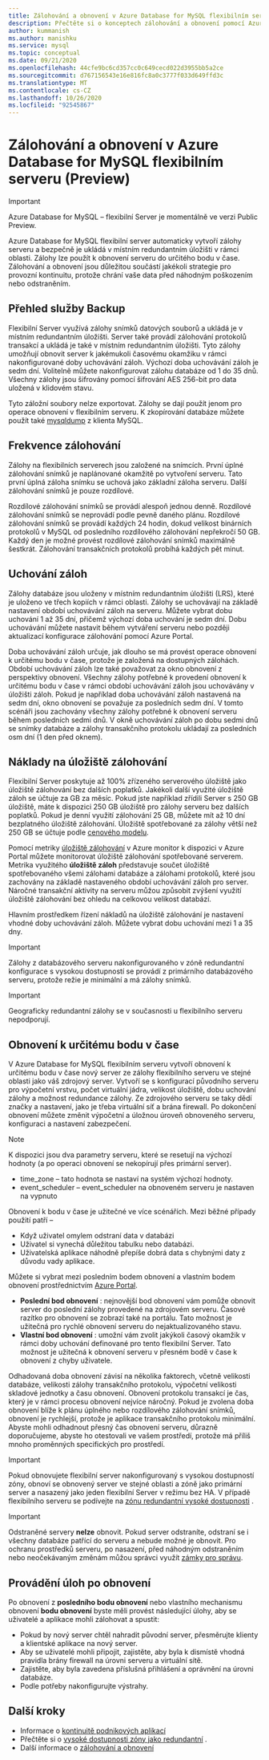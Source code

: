 ```yaml
---
title: Zálohování a obnovení v Azure Database for MySQL flexibilním serveru
description: Přečtěte si o konceptech zálohování a obnovení pomocí Azure Database for MySQL flexibilního serveru.
author: kummanish
ms.author: manishku
ms.service: mysql
ms.topic: conceptual
ms.date: 09/21/2020
ms.openlocfilehash: 44cfe9bc6cd357cc0c649cecd022d3955bb5a2ce
ms.sourcegitcommit: d767156543e16e816fc8a0c3777f033d649ffd3c
ms.translationtype: MT
ms.contentlocale: cs-CZ
ms.lasthandoff: 10/26/2020
ms.locfileid: "92545867"
---
```

# <a name="backup-and-restore-in-azure-database-for-mysql-flexible-server-preview"></a>Zálohování a obnovení v Azure Database for MySQL flexibilním serveru (Preview)

> [!IMPORTANT] 
> Azure Database for MySQL – flexibilní Server je momentálně ve verzi Public Preview.

Azure Database for MySQL flexibilní server automaticky vytvoří zálohy serveru a bezpečně je ukládá v místním redundantním úložišti v rámci oblasti. Zálohy lze použít k obnovení serveru do určitého bodu v čase. Zálohování a obnovení jsou důležitou součástí jakékoli strategie pro provozní kontinuitu, protože chrání vaše data před náhodným poškozením nebo odstraněním.

## <a name="backup-overview"></a>Přehled služby Backup

Flexibilní Server využívá zálohy snímků datových souborů a ukládá je v místním redundantním úložišti. Server také provádí zálohování protokolů transakcí a ukládá je také v místním redundantním úložišti. Tyto zálohy umožňují obnovit server k jakémukoli časovému okamžiku v rámci nakonfigurované doby uchovávání záloh. Výchozí doba uchovávání záloh je sedm dní. Volitelně můžete nakonfigurovat zálohu databáze od 1 do 35 dnů. Všechny zálohy jsou šifrovány pomocí šifrování AES 256-bit pro data uložená v klidovém stavu.

Tyto záložní soubory nelze exportovat. Zálohy se dají použít jenom pro operace obnovení v flexibilním serveru. K zkopírování databáze můžete použít také [mysqldump](../concepts-migrate-dump-restore.md#dump-and-restore-using-mysqldump-utility) z klienta MySQL.

## <a name="backup-frequency"></a>Frekvence zálohování

Zálohy na flexibilních serverech jsou založené na snímcích. První úplné zálohování snímků je naplánované okamžitě po vytvoření serveru. Tato první úplná záloha snímku se uchová jako základní záloha serveru. Další zálohování snímků je pouze rozdílové.

Rozdílové zálohování snímků se provádí alespoň jednou denně. Rozdílové zálohování snímků se neprovádí podle pevně daného plánu. Rozdílové zálohování snímků se provádí každých 24 hodin, dokud velikost binárních protokolů v MySQL od posledního rozdílového zálohování nepřekročí 50 GB. Každý den je možné provést rozdílové zálohování snímků maximálně šestkrát. Zálohování transakčních protokolů probíhá každých pět minut.

## <a name="backup-retention"></a>Uchování záloh

Zálohy databáze jsou uloženy v místním redundantním úložišti (LRS), které je uloženo ve třech kopiích v rámci oblasti. Zálohy se uchovávají na základě nastavení období uchovávání záloh na serveru. Můžete vybrat dobu uchování 1 až 35 dní, přičemž výchozí doba uchování je sedm dní. Dobu uchovávání můžete nastavit během vytváření serveru nebo později aktualizací konfigurace zálohování pomocí Azure Portal.

Doba uchovávání záloh určuje, jak dlouho se má provést operace obnovení k určitému bodu v čase, protože je založená na dostupných zálohách. Období uchovávání záloh lze také považovat za okno obnovení z perspektivy obnovení. Všechny zálohy potřebné k provedení obnovení k určitému bodu v čase v rámci období uchovávání záloh jsou uchovávány v úložišti záloh. Pokud je například doba uchovávání záloh nastavená na sedm dní, okno obnovení se považuje za posledních sedm dní. V tomto scénáři jsou zachovány všechny zálohy potřebné k obnovení serveru během posledních sedmi dnů. V okně uchovávání záloh po dobu sedmi dnů se snímky databáze a zálohy transakčního protokolu ukládají za posledních osm dní (1 den před oknem).

## <a name="backup-storage-cost"></a>Náklady na úložiště zálohování

Flexibilní Server poskytuje až 100% zřízeného serverového úložiště jako úložiště zálohování bez dalších poplatků. Jakékoli další využité úložiště záloh se účtuje za GB za měsíc. Pokud jste například zřídili Server s 250 GB úložiště, máte k dispozici 250 GB úložiště pro zálohy serveru bez dalších poplatků. Pokud je denní využití zálohování 25 GB, můžete mít až 10 dní bezplatného úložiště zálohování. Úložiště spotřebované za zálohy větší než 250 GB se účtuje podle [cenového modelu](https://azure.microsoft.com/pricing/details/mysql/).

Pomocí metriky [úložiště zálohování](../concepts-monitoring.md) v Azure monitor k dispozici v Azure Portal můžete monitorovat úložiště zálohování spotřebované serverem. Metrika využitého **úložiště záloh** představuje součet úložiště spotřebovaného všemi zálohami databáze a zálohami protokolů, které jsou zachovány na základě nastaveného období uchovávání záloh pro server. Náročné transakční aktivity na serveru můžou způsobit zvýšení využití úložiště zálohování bez ohledu na celkovou velikost databází.

Hlavním prostředkem řízení nákladů na úložiště zálohování je nastavení vhodné doby uchovávání záloh. Můžete vybrat dobu uchování mezi 1 a 35 dny.

> [!IMPORTANT]
> Zálohy z databázového serveru nakonfigurovaného v zóně redundantní konfigurace s vysokou dostupností se provádí z primárního databázového serveru, protože režie je minimální a má zálohy snímků.

> [!IMPORTANT]
> Geograficky redundantní zálohy se v současnosti u flexibilního serveru nepodporují.

## <a name="point-in-time-restore"></a>Obnovení k určitému bodu v čase

V Azure Database for MySQL flexibilním serveru vytvoří obnovení k určitému bodu v čase nový server ze zálohy flexibilního serveru ve stejné oblasti jako váš zdrojový server. Vytvoří se s konfigurací původního serveru pro výpočetní vrstvu, počet virtuální jádra, velikost úložiště, dobu uchování zálohy a možnost redundance zálohy. Ze zdrojového serveru se taky dědí značky a nastavení, jako je třeba virtuální síť a brána firewall. Po dokončení obnovení můžete změnit výpočetní a úložnou úroveň obnoveného serveru, konfiguraci a nastavení zabezpečení.

> [!NOTE]
> K dispozici jsou dva parametry serveru, které se resetují na výchozí hodnoty (a po operaci obnovení se nekopírují přes primární server).
> *   time_zone – tato hodnota se nastaví na systém výchozí hodnoty.
> *   event_scheduler – event_scheduler na obnoveném serveru je nastaven na vypnuto

Obnovení k bodu v čase je užitečné ve více scénářích. Mezi běžné případy použití patří –
-   Když uživatel omylem odstraní data v databázi
-   Uživatel si vynechá důležitou tabulku nebo databázi.
-   Uživatelská aplikace náhodně přepíše dobrá data s chybnými daty z důvodu vady aplikace.

Můžete si vybrat mezi posledním bodem obnovení a vlastním bodem obnovení prostřednictvím [Azure Portal](how-to-restore-server-portal.md).

-   **Poslední bod obnovení** : nejnovější bod obnovení vám pomůže obnovit server do poslední zálohy provedené na zdrojovém serveru. Časové razítko pro obnovení se zobrazí také na portálu. Tato možnost je užitečná pro rychlé obnovení serveru do nejaktualizovaného stavu.
-   **Vlastní bod obnovení** : umožní vám zvolit jakýkoli časový okamžik v rámci doby uchování definované pro tento flexibilní Server. Tato možnost je užitečná k obnovení serveru v přesném bodě v čase k obnovení z chyby uživatele.

Odhadovaná doba obnovení závisí na několika faktorech, včetně velikosti databáze, velikosti zálohy transakčního protokolu, výpočetní velikosti skladové jednotky a času obnovení. Obnovení protokolu transakcí je čas, který je v rámci procesu obnovení nejvíce náročný. Pokud je zvolena doba obnovení blíže k plánu úplného nebo rozdílového zálohování snímků, obnovení je rychlejší, protože je aplikace transakčního protokolu minimální. Abyste mohli odhadnout přesný čas obnovení serveru, důrazně doporučujeme, abyste ho otestovali ve vašem prostředí, protože má příliš mnoho proměnných specifických pro prostředí.

> [!IMPORTANT]
> Pokud obnovujete flexibilní server nakonfigurovaný s vysokou dostupností zóny, obnoví se obnovený server ve stejné oblasti a zóně jako primární server a nasazený jako jeden flexibilní Server v režimu bez HA. V případě flexibilního serveru se podívejte na [zónu redundantní vysoké dostupnosti](concepts-high-availability.md) .

> [!IMPORTANT]
> Odstraněné servery **nelze** obnovit. Pokud server odstraníte, odstraní se i všechny databáze patřící do serveru a nebude možné je obnovit. Pro ochranu prostředků serveru, po nasazení, před náhodným odstraněním nebo neočekávaným změnám můžou správci využít [zámky pro správu](../../azure-resource-manager/management/lock-resources.md).

## <a name="perform-post-restore-tasks"></a>Provádění úloh po obnovení

Po obnovení z **posledního bodu obnovení** nebo vlastního mechanismu obnovení **bodu obnovení** byste měli provést následující úlohy, aby se uživatelé a aplikace mohli zálohovat a spustit:

-   Pokud by nový server chtěl nahradit původní server, přesměrujte klienty a klientské aplikace na nový server.
-   Aby se uživatelé mohli připojit, zajistěte, aby byla k dismístě vhodná pravidla brány firewall na úrovni serveru a virtuální sítě.
-   Zajistěte, aby byla zavedena příslušná přihlášení a oprávnění na úrovni databáze.
-   Podle potřeby nakonfigurujte výstrahy.

## <a name="next-steps"></a>Další kroky

-   Informace o [kontinuitě podnikových aplikací](./concepts-business-continuity.md)
-   Přečtěte si o [vysoké dostupnosti zóny jako redundantní](./concepts-high-availability.md) .
-   Další informace o [zálohování a obnovení](./concepts-backup-restore.md)
